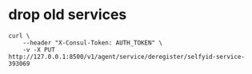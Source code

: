 # drop old services
```
curl \
    --header "X-Consul-Token: AUTH_TOKEN" \
    -v -X PUT http://127.0.0.1:8500/v1/agent/service/deregister/selfyid-service-393069
```

